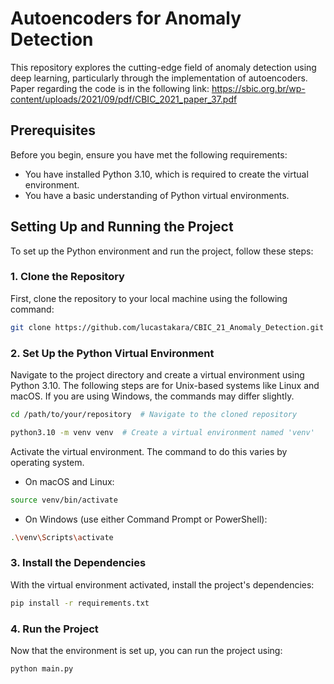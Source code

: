 # Autoencoders for Anomaly Detection 

This repository explores the cutting-edge field of anomaly detection using deep learning, 
particularly through the implementation of autoencoders. Paper regarding the code 
is in the following link: https://sbic.org.br/wp-content/uploads/2021/09/pdf/CBIC_2021_paper_37.pdf
## Prerequisites

Before you begin, ensure you have met the following requirements:

- You have installed Python 3.10, which is required to create the virtual environment.
- You have a basic understanding of Python virtual environments.

## Setting Up and Running the Project

To set up the Python environment and run the project, follow these steps:

### 1. Clone the Repository

First, clone the repository to your local machine using the following command:

```bash
git clone https://github.com/lucastakara/CBIC_21_Anomaly_Detection.git
```

### 2. Set Up the Python Virtual Environment
Navigate to the project directory and create a virtual environment using Python 3.10. 
The following steps are for Unix-based systems like Linux and macOS. 
If you are using Windows, the commands may differ slightly.
```bash
cd /path/to/your/repository  # Navigate to the cloned repository

python3.10 -m venv venv  # Create a virtual environment named 'venv'
```
Activate the virtual environment. The command to do this varies by operating system.

* On macOS and Linux:
```bash
source venv/bin/activate
```
* On Windows (use either Command Prompt or PowerShell):
```bash
.\venv\Scripts\activate
```
### 3. Install the Dependencies
With the virtual environment activated, install the project's dependencies:
```bash
pip install -r requirements.txt
```

### 4. Run the Project
Now that the environment is set up, you can run the project using:
```bash
python main.py
```
